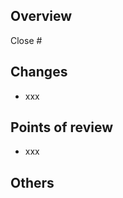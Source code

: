 <!--
# GitHub Copilot コードレビューへの指示:
## 全ての変更に関する指示
 - このプルリクエストへは日本語でコメントしてください。

-->

## Overview

<!-- Note the issue number that you want to close -->

Close #

## Changes

- xxx

## Points of review

- xxx

## Others
